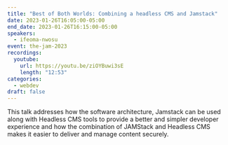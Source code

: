 ```yaml
---
title: "Best of Both Worlds: Combining a headless CMS and Jamstack"
date: 2023-01-26T16:05:00-05:00
end_date: 2023-01-26T16:15:00-05:00
speakers:
  - ifeoma-nwosu
event: the-jam-2023
recordings:
  youtube:
    url: https://youtu.be/ziOYBuwi3sE
    length: "12:53"
categories:
  - webdev
draft: false
---
```


This talk addresses how the software architecture, Jamstack can be used along with Headless CMS tools to provide a better and simpler developer experience and how the combination of JAMStack and Headless CMS makes it easier to deliver and manage content securely.